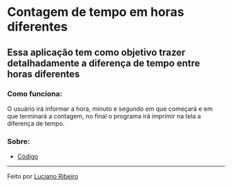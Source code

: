 # Contagem de tempo em horas diferentes

## Essa aplicação tem como objetivo trazer detalhadamente a diferença de tempo entre horas diferentes

### Como funciona:

 O usuário irá informar a hora, minuto e segundo em que começará e em que terminará a contagem, no final o programa irá imprimir na tela a diferença de tempo.

### Sobre:

 - [Código](csharp/ConversorTempo/ConversorTempo/Program.cs)


---
Feito por [Luciano Ribeiro](https://github.com/LucianoR8)
